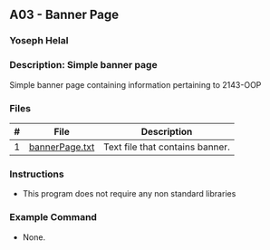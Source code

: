 ## A03 - Banner Page
### Yoseph Helal
### Description: Simple banner page

Simple banner page containing information pertaining to 2143-OOP

### Files

|   #   | File     | Description                      |
| :---: | -------- | -------------------------------- |
|   1   | [bannerPage.txt](https://github.com/tranvex/2143-OOP-Helal/blob/main/Assignments/A03/bannerPage.txt) | Text file that contains banner. |


### Instructions

- This program does not require any non standard libraries

### Example Command

- None.
